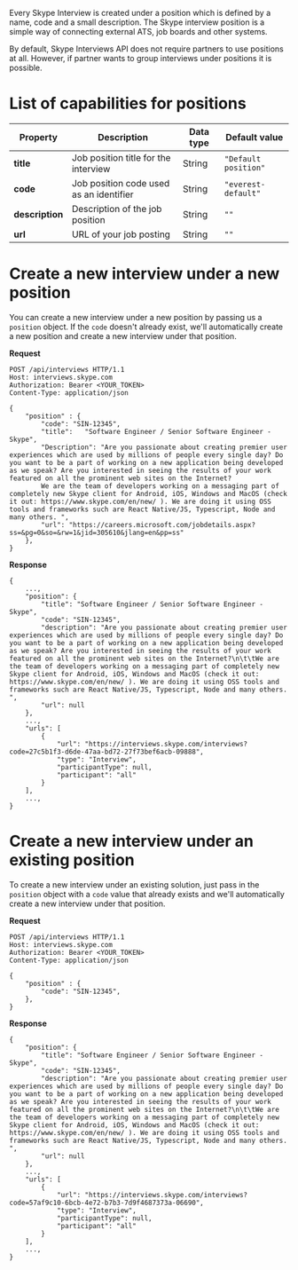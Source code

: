 Every Skype Interview is created under a position which is defined by a name, code and a small description. The Skype interview position is a simple way of connecting external ATS, job boards and other systems.

By default, Skype Interviews API does not require partners to use positions at all. However, if partner wants to group interviews under positions it is possible.

# List of capabilities for positions
|Property |	Description	| Data type |	Default value |
|---------|-------------|---|---|
|**title** |	Job position title for the interview | String | `"Default position"` |
|**code** | Job position code used as an identifier | String | `"everest-default"` |
|**description** | Description of the job position | String | `""` |
|**url** | URL of your job posting | String | `""` |

# Create a new interview under a new position
You can create a new interview under a new position by passing us a `position` object. If the `code` doesn't already exist, we'll automatically create a new position and create a new interview under that position.

**Request**
```
POST /api/interviews HTTP/1.1
Host: interviews.skype.com
Authorization: Bearer <YOUR_TOKEN>
Content-Type: application/json

{
	"position" : {
		"code": "SIN-12345",
		"title":   "Software Engineer / Senior Software Engineer - Skype",
		"Description": "Are you passionate about creating premier user experiences which are used by millions of people every single day? Do you want to be a part of working on a new application being developed as we speak? Are you interested in seeing the results of your work featured on all the prominent web sites on the Internet?
		We are the team of developers working on a messaging part of completely new Skype client for Android, iOS, Windows and MacOS (check it out: https://www.skype.com/en/new/ ). We are doing it using OSS tools and frameworks such are React Native/JS, Typescript, Node and many others. ",
		"url": "https://careers.microsoft.com/jobdetails.aspx?ss=&pg=0&so=&rw=1&jid=305610&jlang=en&pp=ss"
	},
}
```

**Response**
```
{
    ...,
    "position": {
        "title": "Software Engineer / Senior Software Engineer - Skype",
        "code": "SIN-12345",
        "description": "Are you passionate about creating premier user experiences which are used by millions of people every single day? Do you want to be a part of working on a new application being developed as we speak? Are you interested in seeing the results of your work featured on all the prominent web sites on the Internet?\n\t\tWe are the team of developers working on a messaging part of completely new Skype client for Android, iOS, Windows and MacOS (check it out: https://www.skype.com/en/new/ ). We are doing it using OSS tools and frameworks such are React Native/JS, Typescript, Node and many others. ",
        "url": null
    },
    ...,
    "urls": [
        {
            "url": "https://interviews.skype.com/interviews?code=27c5b1f3-d6de-47aa-bd72-27f73bef6acb-09888",
            "type": "Interview",
            "participantType": null,
            "participant": "all"
        }
    ],
    ...,
}
```

# Create a new interview under an existing position
To create a new interview under an existing solution, just pass in the `position` object with a `code` value that already exists and we'll automatically create a new interview under that position.

**Request**
```
POST /api/interviews HTTP/1.1
Host: interviews.skype.com
Authorization: Bearer <YOUR_TOKEN>
Content-Type: application/json

{
	"position" : {
		"code": "SIN-12345",
	},
}
```

**Response**
```
{
    "position": {
        "title": "Software Engineer / Senior Software Engineer - Skype",
        "code": "SIN-12345",
        "description": "Are you passionate about creating premier user experiences which are used by millions of people every single day? Do you want to be a part of working on a new application being developed as we speak? Are you interested in seeing the results of your work featured on all the prominent web sites on the Internet?\n\t\tWe are the team of developers working on a messaging part of completely new Skype client for Android, iOS, Windows and MacOS (check it out: https://www.skype.com/en/new/ ). We are doing it using OSS tools and frameworks such are React Native/JS, Typescript, Node and many others. ",
        "url": null
    },
    ...,
    "urls": [
        {
            "url": "https://interviews.skype.com/interviews?code=57af9c10-6bcb-4e72-b7b3-7d9f4687373a-06690",
            "type": "Interview",
            "participantType": null,
            "participant": "all"
        }
    ],
    ...,
}
```